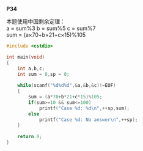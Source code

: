 __P34__

本题使用中国剩余定理：\
a = sum%3   b = sum%5    c = sum%7\
sum = (a×70+b×21+c×15)%105
```C++
#include <cstdio>

int main(void)
{
	int a,b,c;
	int sum = 0,sp = 0;
	
	while(scanf("%d%d%d",&a,&b,&c)!=EOF)
	{
		sum = (a*70+b*21+c*15)%105;
		if(sum>=10 && sum<=100)
			printf("Case %d: %d\n",++sp,sum);
		else
			printf("Case %d: No answer\n",++sp);
	}
	
	return 0;
}
```
